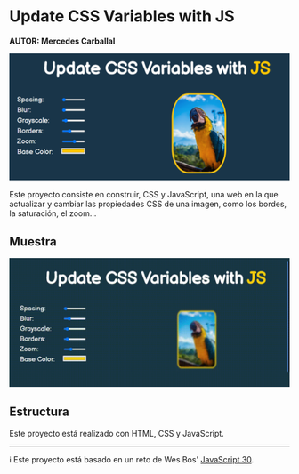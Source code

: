 # Update CSS Variables with JS

**AUTOR: Mercedes Carballal**

![imgCSSVariables](./infoReadme/imgCSSVariables.PNG)

Este proyecto consiste en construir, CSS y JavaScript, una web en la que actualizar y cambiar las propiedades CSS de una imagen, como los bordes, la saturación, el zoom...
<br >

## Muestra

![gifCSSVariables](./infoReadme/gifCSSVariables.gif)

## Estructura

Este proyecto está realizado con HTML, CSS y JavaScript.

---

ℹ️ Este proyecto está basado en un reto de Wes Bos' [JavaScript 30](https://javascript30.com/).
